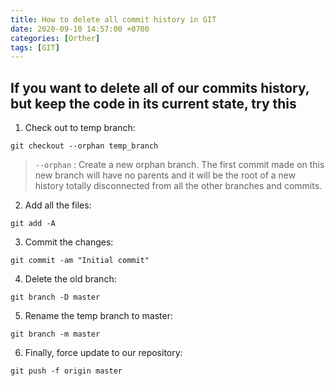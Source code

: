 ```yaml
---
title: How to delete all commit history in GIT
date: 2020-09-10 14:57:00 +0700
categories: [Orther]
tags: [GIT]
---
```


## If you want to delete all of our commits history, but keep the code in its current state, try this

1. Check out to temp branch:
```shell
git checkout --orphan temp_branch
```
> `--orphan` : Create a new orphan branch. The first commit made on this new branch will have no parents and it will be the root of a new history totally disconnected from all the other branches and commits.
2. Add all the files:
```shell
git add -A
```
3. Commit the changes:
```shell
git commit -am "Initial commit"
```
4. Delete the old branch:
```shell
git branch -D master
```
5. Rename the temp branch to master:
```shell
git branch -m master
```
6. Finally, force update to our repository:
```shell
git push -f origin master
```